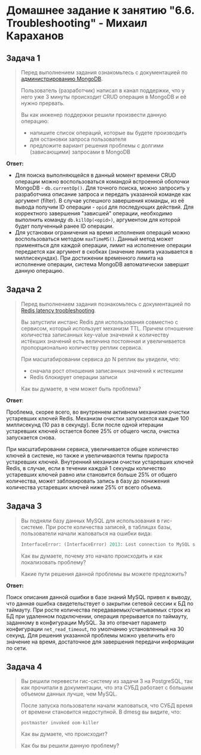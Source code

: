 # Домашнее задание к занятию "6.6. Troubleshooting" - Михаил Караханов

## Задача 1

>Перед выполнением задания ознакомьтесь с документацией по [администрированию MongoDB](https://docs.mongodb.com/manual/administration/).
>
>Пользователь (разработчик) написал в канал поддержки, что у него уже 3 минуты происходит CRUD операция в MongoDB и её нужно прервать.
>
>Вы как инженер поддержки решили произвести данную операцию:
>
>- напишите список операций, которые вы будете производить для остановки запроса пользователя
>- предложите вариант решения проблемы с долгими (зависающими) запросами в MongoDB

**Ответ:**

- Для поиска выполняющейся в данный момент времени CRUD операции можно воспользоваться командой встроенной оболочки MongoDB - `db.currentOp()`. Для точного поиска, можно запросить у разработчика описание запроса и передать указанной команде как аргумент (filter). В случае успешного завершения команды, из её вывода получим ID операции - `opid` для последующих действий. Для корректного завершения "зависшей" операции, необходимо выполнить команду `db.killOp(<opid>)`, аргументом для которой будет полученный ранее ID операции.
- Для установки ограничения на время исполнения операций можно воспользоваться методом `maxTimeMS()`. Данный метод может применяться для каждой операции, лимит на исполнение операции передается как аргумент в скобках (значение лимита указывается в миллисекундах). При достижении временного лимита на исполнение операции, система MongoDB автоматически завершит данную операцию.

## Задача 2

>Перед выполнением задания познакомьтесь с документацией по [Redis latency troobleshooting](https://redis.io/topics/latency).
>
>Вы запустили инстанс Redis для использования совместно с сервисом, который использует механизм TTL. Причем отношение количества записанных key-value значений к количеству истёкших значений есть величина постоянная и увеличивается пропорционально количеству реплик сервиса.
>
>При масштабировании сервиса до N реплик вы увидели, что:
>
>- сначала рост отношения записанных значений к истекшим
>- Redis блокирует операции записи
>
>Как вы думаете, в чем может быть проблема?

**Ответ**:

Проблема, скорее всего, во внутреннем активном механизме очистки устаревших ключей Redis. Механизм очистки запускается каждые 100 миллисекунд (10 раз в секунду). Если после одной итерации устаревших ключей остается более 25% от общего числа, очистка запускается снова.

При масштабировании сервиса, увеличивается общее количество ключей в системе, но также и увеличиваются темпы прироста устаревших ключей. Внутренний механизм очистки устаревших ключей Redis, в случае, если в течении каждой 1 секунды количество устаревших ключей равно или становится больше 25% от общего количества, может заблокировать запись в базу до понижения количества устаревших ключей ниже 25% от всего объема.

## Задача 3

>Вы подняли базу данных MySQL для использования в гис-системе. При росте количества записей, в таблицах базы, пользователи начали жаловаться на ошибки вида:
>
>```python
>InterfaceError: (InterfaceError) 2013: Lost connection to MySQL server during query u'SELECT..... '
>```
>
>Как вы думаете, почему это начало происходить и как локализовать проблему?
>
>Какие пути решения данной проблемы вы можете предложить?

**Ответ:**

Поиск описания данной ошибки в базе знаний MySQL привел к выводу, что данная ошибка свидетельствует о закрытии сетевой сессии к БД по таймауту. При росте количества передаваемых/считываемых строк из БД при удаленном подключении, операция прерывается по таймауту, заданному в конфигурации MySQL. За это отвечает параметр конфигурации `net_read_timeout`, по умолчанию установленный на 30 секунд. Для решения указанной проблемы можно увеличить его значение на время, достаточное для завершения передачи информации по сети.

## Задача 4

>Вы решили перевести гис-систему из задачи 3 на PostgreSQL, так как прочитали в документации, что эта СУБД работает с большим объемом данных лучше, чем MySQL.
>
>После запуска пользователи начали жаловаться, что СУБД время от времени становится недоступной. В dmesg вы видите, что:
>
>`postmaster invoked oom-killer`
>
>Как вы думаете, что происходит?
>
>Как бы вы решили данную проблему?
